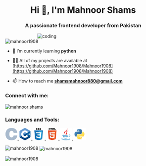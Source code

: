 <h1 align="center">Hi 👋, I'm Mahnoor Shams</h1>
<h3 align="center">A passionate frontend developer from Pakistan</h3>
<img align="right" alt="coding" width="400" src="https://generative-ai.google.com/api/image?url=https%3A%2F%2Fgoogleusercontent.com%2Ffile_content%2F0">
<p align="left"> <img src="https://komarev.com/ghpvc/?username=mahnoor1908&label=Profile%20views&color=0e75b6&style=flat" alt="mahnoor1908" /> </p>

- 🌱 I’m currently learning **python**

- 👨‍💻 All of my projects are available at [https://github.com/Mahnoor1908/Mahnoor1908](https://github.com/Mahnoor1908/Mahnoor1908)

- 📫 How to reach me **shamsmahnoor880@gmail.com**

<h3 align="left">Connect with me:</h3>
<p align="left">
<a href="https://linkedin.com/in/mahnoor shams" target="blank"><img align="center" src="https://raw.githubusercontent.com/rahuldkjain/github-profile-readme-generator/master/src/images/icons/Social/linked-in-alt.svg" alt="mahnoor shams" height="30" width="40" /></a>
</p>

<h3 align="left">Languages and Tools:</h3>
<p align="left"> <a href="https://www.cprogramming.com/" target="_blank" rel="noreferrer"> <img src="https://raw.githubusercontent.com/devicons/devicon/master/icons/c/c-original.svg" alt="c" width="40" height="40"/> </a> <a href="https://www.w3schools.com/cpp/" target="_blank" rel="noreferrer"> <img src="https://raw.githubusercontent.com/devicons/devicon/master/icons/cplusplus/cplusplus-original.svg" alt="cplusplus" width="40" height="40"/> </a> <a href="https://www.w3schools.com/css/" target="_blank" rel="noreferrer"> <img src="https://raw.githubusercontent.com/devicons/devicon/master/icons/css3/css3-original-wordmark.svg" alt="css3" width="40" height="40"/> </a> <a href="https://www.w3.org/html/" target="_blank" rel="noreferrer"> <img src="https://raw.githubusercontent.com/devicons/devicon/master/icons/html5/html5-original-wordmark.svg" alt="html5" width="40" height="40"/> </a> <a href="https://www.java.com" target="_blank" rel="noreferrer"> <img src="https://raw.githubusercontent.com/devicons/devicon/master/icons/java/java-original.svg" alt="java" width="40" height="40"/> </a> <a href="https://www.python.org" target="_blank" rel="noreferrer"> <img src="https://raw.githubusercontent.com/devicons/devicon/master/icons/python/python-original.svg" alt="python" width="40" height="40"/> </a> </p>

<p><img align="left" src="https://github-readme-stats.vercel.app/api/top-langs?username=mahnoor1908&show_icons=true&locale=en&layout=compact" alt="mahnoor1908" /></p>

<p>&nbsp;<img align="center" src="https://github-readme-stats.vercel.app/api?username=mahnoor1908&show_icons=true&locale=en" alt="mahnoor1908" /></p>

<p><img align="center" src="https://github-readme-streak-stats.herokuapp.com/?user=mahnoor1908&" alt="mahnoor1908" /></p>
